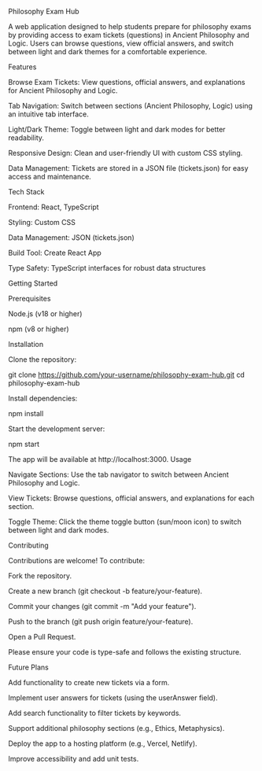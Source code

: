 Philosophy Exam Hub

A web application designed to help students prepare for philosophy exams by providing access to exam tickets (questions) in Ancient Philosophy and Logic. Users can browse questions, view official answers, and switch between light and dark themes for a comfortable experience.

Features





Browse Exam Tickets: View questions, official answers, and explanations for Ancient Philosophy and Logic.



Tab Navigation: Switch between sections (Ancient Philosophy, Logic) using an intuitive tab interface.



Light/Dark Theme: Toggle between light and dark modes for better readability.



Responsive Design: Clean and user-friendly UI with custom CSS styling.



Data Management: Tickets are stored in a JSON file (tickets.json) for easy access and maintenance.

Tech Stack





Frontend: React, TypeScript



Styling: Custom CSS



Data Management: JSON (tickets.json)



Build Tool: Create React App



Type Safety: TypeScript interfaces for robust data structures

Getting Started

Prerequisites





Node.js (v18 or higher)



npm (v8 or higher)

Installation





Clone the repository:

git clone https://github.com/your-username/philosophy-exam-hub.git
cd philosophy-exam-hub



Install dependencies:

npm install



Start the development server:

npm start

The app will be available at http://localhost:3000.
Usage





Navigate Sections: Use the tab navigator to switch between Ancient Philosophy and Logic.



View Tickets: Browse questions, official answers, and explanations for each section.



Toggle Theme: Click the theme toggle button (sun/moon icon) to switch between light and dark modes.

Contributing

Contributions are welcome! To contribute:





Fork the repository.



Create a new branch (git checkout -b feature/your-feature).



Commit your changes (git commit -m "Add your feature").



Push to the branch (git push origin feature/your-feature).



Open a Pull Request.

Please ensure your code is type-safe and follows the existing structure.

Future Plans





Add functionality to create new tickets via a form.



Implement user answers for tickets (using the userAnswer field).



Add search functionality to filter tickets by keywords.



Support additional philosophy sections (e.g., Ethics, Metaphysics).



Deploy the app to a hosting platform (e.g., Vercel, Netlify).



Improve accessibility and add unit tests.
